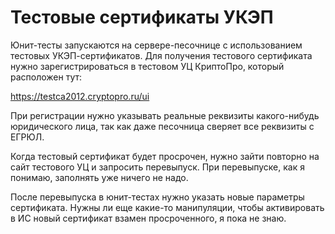 ﻿# Тестовые сертификаты УКЭП

Юнит-тесты запускаются на сервере-песочнице с использованием тестовых УКЭП-сертификатов.
Для получения тестового сертификата нужно зарегистрироваться в тестовом УЦ КриптоПро,
который расположен тут:

https://testca2012.cryptopro.ru/ui

При регистрации нужно указывать реальные реквизиты какого-нибудь юридического лица,
так как даже песочница сверяет все реквизиты с ЕГРЮЛ.

Когда тестовый сертификат будет просрочен, нужно зайти повторно на сайт тестового УЦ
и запросить перевыпуск. При перевыпуске, как я понимаю, заполнять уже ничего не надо.

После перевыпуска в юнит-тестах нужно указать новые параметры сертификата.
Нужны ли еще какие-то манипуляции, чтобы активировать в ИС новый сертификат взамен
просроченного, я пока не знаю.
